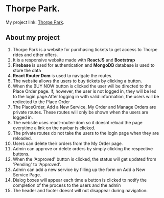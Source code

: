 # Thorpe Park.


My project link: [Thorpe Park](https://theme-park-app.web.app).

## About my project
<ol>
    <li>Thorpe Park is a website for purchasing tickets to get access to Thorpe rides and other offers.</li>
    <li>It is a responsive website made with <b>ReactJS</b> and <b>Bootstrap</b></li>
    <li><b>Firebase</b> is used for authentication and <b>MongoDB</b> database is used to store the data</li>
    <li><b>React Router Dom</b> is used to navigate the routes.</li>
    <li>The website allows the users to buy tickets by clicking a button.</li>
    <li>When the BUY NOW button is clicked the user will be directed to the Place Order page. If, however, the user is not logged in, they will be led to the login page.After logging in with valid information, the users will be rediected to the Place Order</li>
    <li>The PlaceOrder, Add a New Service, My Order and Manage Orders are private routes. These routes will only be shown when the users are logged in.</li>
    <li>The website uses react-router-dom so it doesnt reload the page everytime a link on the navbar is clicked.</li>
    <li>The private routes do not take the users to the login page when they are reloaded. </li>
    <li>Users can delete their orders from the My Order page.</li>
    <li>Admin can approve or delete orders by simply clicking the respective buttons.</li>
    <li>When the 'Approved' button is clicked, the status will get updated from 'Pending' to 'Approved'.</li>
    <li>Admin can add a new service by filling up the form on Add a New Service Page.</li>
    <li>Dialog boxes will appear each time a button is clicked to notify the completion of the process to the users and the admin</li>
    <li>The header and footer doesnt will not disappear during navigation.</li>
</ol>